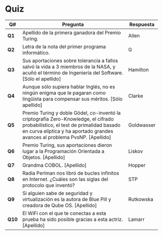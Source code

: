 # Quiz

Q#| Pregunta | Respuesta
--- | --- | ---
**Q1**|Apellido de la primera ganadora del Premio Turing. |Allen
**Q2**|Letra de la nota del primer programa informático. |G
**Q3**|Sus aportaciones sobre tolerancia a fallos salvó la vida a 3 miembros de la NASA, y acuñó el término de Ingeniería del Software. [Sólo el apellido] |Hamilton
**Q4**|Aunque sólo supiera hablar Inglés, no es ningún enigma que le pagaran como lingüista para compensar sus méritos. [Sólo apellido]|Clarke
**Q5**|Premio Turing y doble Gödel, co-inventó la criptografía Zero-Knowledge, el cifrado probabilístico, el test de primalidad basado en curva elíptica y ha aportado grandes avances al problema PvsNP. [Apellido]|Goldwasser
**Q6**|Premio Turing, sus aportaciones dieron lugar a la Programación Orientada a Objetos. [Apellido]|Liskov
**Q7**|Grandma COBOL. [Apellido]|Hopper
**Q8**|Radia Perlman nos libró de bucles infinitos en Internet. ¿Cuáles son las siglas del protocolo que inventó?|STP
**Q9**|Si alguien sabe de seguridad y virtualización es la autora de Blue Pill y creadora de Qube OS. [Apellido]|Rutkowska
**Q10**|El WiFi con el que te conectas a esta prueba ha sido posible gracias a esta actriz. [Apellido]|Lamarr
